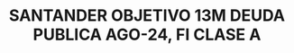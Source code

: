 ---
layout: fund
title: SANTANDER OBJETIVO 13M DEUDA PUBLICA AGO-24, FI CLASE A
isin: ES0175017005
---